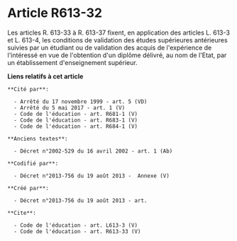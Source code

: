 # Article R613-32

Les articles R. 613-33 à R. 613-37 fixent, en application des articles L. 613-3 et L. 613-4, les conditions de validation des
études supérieures antérieures suivies par un étudiant ou de validation des acquis de l'expérience de l'intéressé en vue de
l'obtention d'un diplôme délivré, au nom de l'Etat, par un établissement d'enseignement supérieur.

**Liens relatifs à cet article**

	**Cité par**:

	  - Arrêté du 17 novembre 1999 - art. 5 (VD)
	  - Arrêté du 5 mai 2017 - art. 1 (V)
	  - Code de l'éducation - art. R681-1 (V)
	  - Code de l'éducation - art. R683-1 (V)
	  - Code de l'éducation - art. R684-1 (V)

	**Anciens textes**:

	  - Décret n°2002-529 du 16 avril 2002 - art. 1 (Ab)

	**Codifié par**:

	  - Décret n°2013-756 du 19 août 2013 -  Annexe (V)

	**Créé par**:

	  - Décret n°2013-756 du 19 août 2013 - art.

	**Cite**:

	  - Code de l'éducation - art. L613-3 (V)
	  - Code de l'éducation - art. R613-33 (V)
